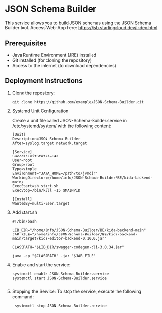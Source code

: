 # JSON Schema Builder

This service allows you to build JSON schemas using the JSON Schema Builder tool.
Access Web-App here: https://jsb.starlingcloud.dev/index.html

## Prerequisites

- Java Runtime Environment (JRE) installed
- Git installed (for cloning the repository)
- Access to the internet (to download dependencies)

## Deployment Instructions

1. Clone the repository:

   ```shell
   git clone https://github.com/example/JSON-Schema-Builder.git

2. Systemd Unit Configuration

    Create a unit file called JSON-Schema-Builder.service in /etc/systemd/system/ with the following content:
    ```shell
    [Unit]
    Description=JSON Schema Builder
    After=syslog.target network.target
    
    [Service]
    SuccessExitStatus=143
    User=root
    Group=root
    Type=simple
    Environment="JAVA_HOME=/path/to/jvmdir"
    WorkingDirectory=/home/info/JSON-Schema-Builder/BE/kida-backend-main/
    ExecStart=sh start.sh
    ExecStop=/bin/kill -15 $MAINPID
    
    [Install]
    WantedBy=multi-user.target  
3. Add start.sh
   ```shell
   #!/bin/bash

   LIB_DIR="/home/info/JSON-Schema-Builder/BE/kida-backend-main"
   JAR_FILE="/home/info/JSON-Schema-Builder/BE/kida-backend-main/target/kida-editor-backend-0.10.0.jar"

   CLASSPATH="$LIB_DIR/swagger-codegen-cli-3.0.34.jar"

   java -cp "$CLASSPATH" -jar "$JAR_FILE"

4. Enable and start the service:
   ```shell
   systemctl enable JSON-Schema-Builder.service
   systemctl start JSON-Schema-Builder.service


5. Stopping the Service:
   To stop the service, execute the following command:
   ```shell
    systemctl stop JSON-Schema-Builder.service


